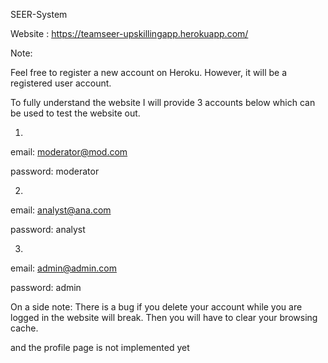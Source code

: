 SEER-System

Website : https://teamseer-upskillingapp.herokuapp.com/

Note:

Feel free to register a new account on Heroku. However, it will be a registered user account.

To fully understand the website I will provide 3 accounts below which can be used to test the website out.

1.

email: moderator@mod.com

password: moderator

2. 

email: analyst@ana.com

password: analyst

3. 

email: admin@admin.com

password: admin

On a side note: There is a bug if you delete your account while you are logged in the website will break. Then you will have to clear your browsing cache.

and the profile page is not implemented yet
